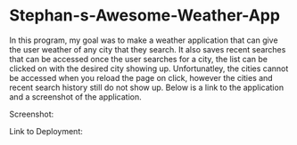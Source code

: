 # Stephan-s-Awesome-Weather-App

In this program, my goal was to make a weather application that can give the user weather of any city that they search. It also saves recent searches that can be accessed once the user searches for a city, the list can be clicked on with the desired city showing up. Unfortunatley, the cities cannot be accessed when you reload the page on click, however the cities and recent search history still do not show up. Below is a link to the application and a screenshot of the application. 

Screenshot: 

Link to Deployment: 




